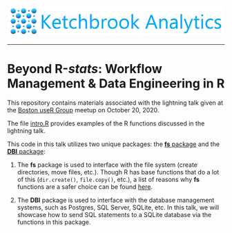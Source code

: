 ![](www/ketchbrook_logo.png)

<hr>

# Beyond R-*stats*: Workflow Management & Data Engineering in R

This repository contains materials associated with the lightning talk given at the [Boston useR Group](https://www.meetup.com/Boston-useR/) meetup on October 20, 2020. 

The file [intro.R](intro.R) provides examples of the R functions discussed in the lightning talk.

This code in this talk utilizes two unique packages: the [**fs** package](https://github.com/r-lib/fs) and the [**DBI** package](https://github.com/r-dbi/DBI):  

1. The **fs** package is used to interface with the file system (create directories, move files, etc.). Though R has base functions that do a lot of this (`dir.create()`, `file.copy()`, etc.), a list of reasons why **fs** functions are a safer choice can be found [here](https://github.com/r-lib/fs#comparison-vs-base-equivalents).  

2. The **DBI** package is used to interface with the database management systems, such as Postgres, SQL Server, SQLite, etc. In this talk, we will showcase how to send SQL statements to a SQLite database via the functions in this package.
